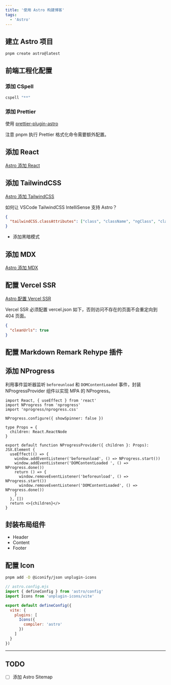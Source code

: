 ```yaml
---
title: '使用 Astro 构建博客'
tags:
  - 'Astro'
---
```


## 建立 Astro 项目

```bash
pnpm create astro@latest
```

## 前端工程化配置

### 添加 CSpell

```bash
cspell "**"
```

### 添加 Prettier

使用 [prettier-plugin-astro](https://github.com/withastro/prettier-plugin-astro/)

注意 pnpm 执行 Prettier 格式化命令需要额外配置。

## 添加 React

[Astro 添加 React](https://docs.astro.build/en/guides/integrations-guide/react/)

## 添加 TailwindCSS

[Astro 添加 TailwindCSS](https://docs.astro.build/en/guides/integrations-guide/tailwind/)

如何让 VSCode TailwindCSS IntelliSense 支持 Astro？

```json
{
  "tailwindCSS.classAttributes": ["class", "className", "ngClass", "class:list"]
}
```

- 添加黑暗模式

## 添加 MDX

[Astro 添加 MDX](https://docs.astro.build/en/guides/integrations-guide/mdx/)

## 配置 Vercel SSR

[Astro 配置 Vercel SSR](https://docs.astro.build/guides/deploy/vercel/)

Vercel SSR 必须配置 vercel.json 如下，否则访问不存在的页面不会重定向到 404 页面。

```json
{
  "cleanUrls": true
}
```

## 配置 Markdown Remark Rehype 插件

## 添加 NProgress

利用事件监听器监听 `beforeunload` 和 `DOMContentLoaded` 事件，封装 NProgressProvider 组件以实现 MPA 的 NProgress。

```tsx
import React, { useEffect } from 'react'
import NProgress from 'nprogress'
import 'nprogress/nprogress.css'

NProgress.configure({ showSpinner: false })

type Props = {
  children: React.ReactNode
}

export default function NProgressProvider({ children }: Props): JSX.Element {
  useEffect(() => {
    window.addEventListener('beforeunload', () => NProgress.start())
    window.addEventListener('DOMContentLoaded ', () => NProgress.done())
    return () => {
      window.removeEventListener('beforeunload', () => NProgress.start())
      window.removeEventListener('DOMContentLoaded', () => NProgress.done())
    }
  }, [])
  return <>{children}</>
}
```

## 封装布局组件

- Header
- Content
- Footer

## 配置 Icon

```bash
pnpm add -D @iconify/json unplugin-icons
```

```javascript
// astro.config.mjs
import { defineConfig } from 'astro/config'
import Icons from 'unplugin-icons/vite'

export default defineConfig({
  vite: {
    plugins: [
      Icons({
        compiler: 'astro'
      })
    ]
  }
})
```

---

## TODO

- [ ] 添加 Astro Sitemap
